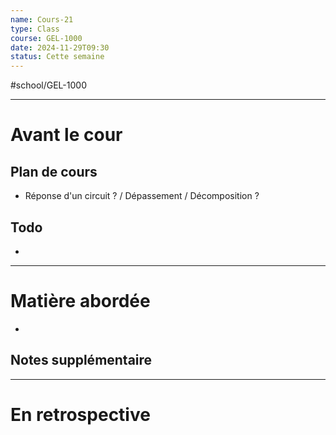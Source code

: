 ```yaml
---
name: Cours-21
type: Class
course: GEL-1000
date: 2024-11-29T09:30
status: Cette semaine
---
```

#school/GEL-1000  
*** 
# Avant le cour
## Plan de cours
- Réponse d'un circuit ? / Dépassement / Décomposition ?

## Todo
- 

---
# Matière abordée

- 

## Notes supplémentaire


---
# En retrospective